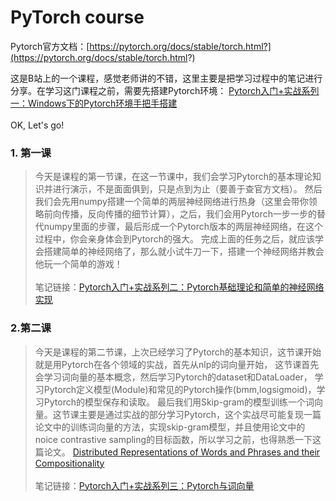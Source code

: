 # PyTorch course

Pytorch官方文档：[https://pytorch.org/docs/stable/torch.html?](https://pytorch.org/docs/stable/torch.html?)

这是B站上的一个课程，感觉老师讲的不错，这里主要是把学习过程中的笔记进行分享。在学习这门课程之前，需要先搭建Pytorch环境：
[Pytorch入门+实战系列一：Windows下的Pytorch环境手把手搭建](https://blog.csdn.net/wuzhongqiang/article/details/104503860)
<br><br>OK, Let's go!

### 1. 第一课
>今天是课程的第一节课，在这一节课中，我们会学习Pytorch的基本理论知识并进行演示，不是面面俱到，只是点到为止（要善于查官方文档）。 然后我们会先用numpy搭建一个简单的两层神经网络进行热身（这里会带你领略前向传播，反向传播的细节计算），之后，我们会用Pytorch一步一步的替代numpy里面的步骤，最后形成一个Pytorch版本的两层神经网络，在这个过程中，你会亲身体会到Pytorch的强大。 完成上面的任务之后，就应该学会搭建简单的神经网络了，那么就小试牛刀一下，搭建一个神经网络并教会他玩一个简单的游戏！<br><br>
笔记链接：[Pytorch入门+实战系列二：Pytorch基础理论和简单的神经网络实现](https://blog.csdn.net/wuzhongqiang/article/details/104506659)

### 2.第二课
> 今天是课程的第二节课，上次已经学习了Pytorch的基本知识，这节课开始就是用Pytorch在各个领域的实战，首先从nlp的词向量开始， 这节课首先会学习词向量的基本概念，然后学习Pytorch的dataset和DataLoader， 学习Pytorch定义模型(Module)和常见的Pytorch操作(bmm,logsigmoid)，学习Pytorch的模型保存和读取。 最后我们用Skip-gram的模型训练一个词向量。这节课主要是通过实战的部分学习Pytorch，这个实战尽可能复现一篇论文中的训练词向量的方法，实现skip-gram模型，并且使用论文中的noice contrastive sampling的目标函数，所以学习之前，也得熟悉一下这篇论文。
[Distributed Representations of Words and Phrases and their Compositionality](http://papers.nips.cc/paper/5021-distributed-representations-of-words-and-phrases-and-their-compositionality.pdf)<br><br>
笔记链接：[Pytorch入门+实战系列三：Pytorch与词向量](https://blog.csdn.net/wuzhongqiang/article/details/104730280)

